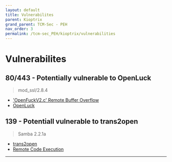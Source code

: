 ```yaml
---
layout: default
title: Vulnerabilites
parent: Kioptrix
grand_parent: TCM-Sec - PEH
nav_order: 3
permalink: /tcm-sec_PEH/kioptrix/vulnerabilities
---
```

<!-- markdownlint-disable MD022 -->
<!-- markdownlint-disable MD025 -->
# Vulnerabilites

## 80/443 - Potentially vulnerable to OpenLuck

> mod_ssl/2.8.4

- ['OpenFuckV2.c' Remote Buffer Overflow](https://www.exploit-db.com/exploits/764)
- [OpenLuck](https://github.com/heltonWernik/OpenLuck)

## 139 - Potentiall vulnerable to trans2open

> Samba 2.2.1a  

- [trans2open](https://www.rapid7.com/db/modules/exploit/linux/samba/trans2open/)
- [Remote Code Execution](https://www.exploit-db.com/exploits/10)

---
